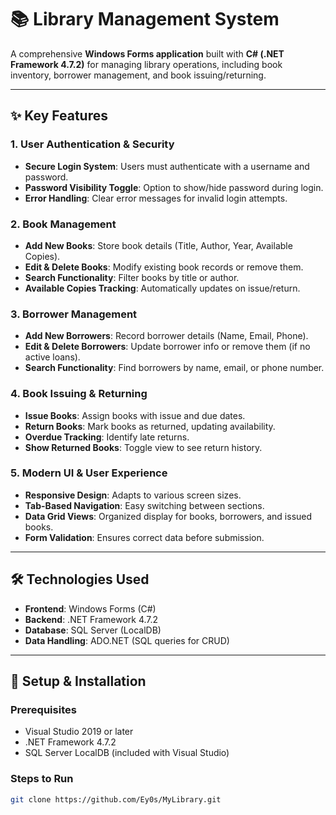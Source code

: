 # 📚 Library Management System

A comprehensive **Windows Forms application** built with **C# (.NET Framework 4.7.2)** for managing library operations, including book inventory, borrower management, and book issuing/returning.

---

## ✨ Key Features

### 1. User Authentication & Security
- **Secure Login System**: Users must authenticate with a username and password.
- **Password Visibility Toggle**: Option to show/hide password during login.
- **Error Handling**: Clear error messages for invalid login attempts.

### 2. Book Management
- **Add New Books**: Store book details (Title, Author, Year, Available Copies).
- **Edit & Delete Books**: Modify existing book records or remove them.
- **Search Functionality**: Filter books by title or author.
- **Available Copies Tracking**: Automatically updates on issue/return.

### 3. Borrower Management
- **Add New Borrowers**: Record borrower details (Name, Email, Phone).
- **Edit & Delete Borrowers**: Update borrower info or remove them (if no active loans).
- **Search Functionality**: Find borrowers by name, email, or phone number.

### 4. Book Issuing & Returning
- **Issue Books**: Assign books with issue and due dates.
- **Return Books**: Mark books as returned, updating availability.
- **Overdue Tracking**: Identify late returns.
- **Show Returned Books**: Toggle view to see return history.

### 5. Modern UI & User Experience
- **Responsive Design**: Adapts to various screen sizes.
- **Tab-Based Navigation**: Easy switching between sections.
- **Data Grid Views**: Organized display for books, borrowers, and issued books.
- **Form Validation**: Ensures correct data before submission.

---

## 🛠 Technologies Used

- **Frontend**: Windows Forms (C#)
- **Backend**: .NET Framework 4.7.2
- **Database**: SQL Server (LocalDB)
- **Data Handling**: ADO.NET (SQL queries for CRUD)

---

## 🚀 Setup & Installation

### Prerequisites
- Visual Studio 2019 or later
- .NET Framework 4.7.2
- SQL Server LocalDB (included with Visual Studio)

### Steps to Run

```bash
git clone https://github.com/Ey0s/MyLibrary.git

